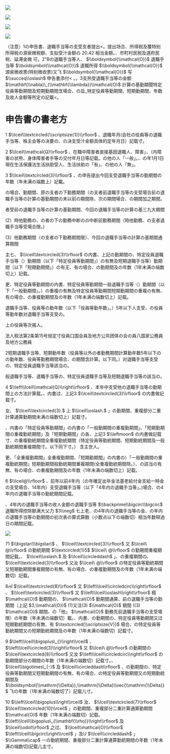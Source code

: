 ![](https://www.nta.go.jp/tmp/f97affa1-08f8-4b03-8dda-41c142ee43a0/images/ed064aada2ac8826b24ce70e2aa2616216083b96da726e0bd3d734f62f80525f.jpg)

![](https://www.nta.go.jp/tmp/f97affa1-08f8-4b03-8dda-41c142ee43a0/images/126105abe3e81fe311eee98673c17ada8a502e61d1382698108f7bcb2e44831b.jpg)

![](https://www.nta.go.jp/tmp/f97affa1-08f8-4b03-8dda-41c142ee43a0/images/2080794f7a6280e642ddc34925d27f6a1842c3467aa1251e94397ed25b05b6ab.jpg)

![](https://www.nta.go.jp/tmp/f97affa1-08f8-4b03-8dda-41c142ee43a0/images/ec7ac415e070a588d8aadc6f1318de8e9eda4e7e8ea23f61b50862669c53a012.jpg)

（注意）1の申告書、退職手当等の支受支者提出<。提出场合、所得税及覆特别所得税の源泉微税额、支拟受汁金额の $20.42%$ 相当金额。、市町村民税及道府民税、延滞金微 可。2”Bの退職手当等人、 $\\boldsymbol{\\mathcal{O}}$ 退職手当等 $\\boldsymbol{\\mathcal{O}}$ 退職所得 $\\boldsymbol{\\mathcal{O}}$ 源泉微收票(特别微收票)又飞 $\\boldsymbol{\\mathcal{O}}$ 写$\\succeq\\oslash$ 申告書添付< 。。3支热受退職手当等の金额 $\\mathbf{\\nabla}\_{\\mathbf{\\lambda}}\\mathcal{O}$ 計算の基勤期聞特定役員等勤期間及短期勤期間含場合、の旨\_特定役員等勤期間、短期勤期間、年数及收人金额等所定の記載<。

# 申告書の書老方

1 $\\lceil\\textcircled{\\scriptsize{1}}\\rfloor$ 、退職年月(会社の役員等の退職手当等、株主会等の决要の、の决支受汁金额具体的定年月日）記载寸。

2 $\\lceil\\mathcal{Q}\\rfloor$ 、在職中障害者直接基因退職人、障害」、（内障害の状熊、身体障害者手等の交付年月日等記载。の他の人「一般」。、の年1月1日現在生活保護法生活扶助受人、生活扶助の「有」、の他の人「無」。

3 $\\lceil\\textcircled{3}\\rfloor$ 、の申告提出今回支受退職手当等の勤期間の年数（年未满の端数上）記載。

の場合、勤期間、原の支者の下勤務期間（の支者前退職手当等の支受場合前の退職手当等の計算の基勤期間の末以前の期間除、次の期間場合、の期間加之期間。

者受前の退職手当等の計算の基勤期間、今回の退職手当等の計算の基三九大期間

(2）時他勤務の、の者の下の勤務中断のの中断前勤務期間（時他勤務、の支者退職手当等受場合限。)

(3）他勤務期間（の支者の下勤務期間限）、今回の退職手当等の計算の基期間通算期間

主七、 $\\lceil\\textcircled{3}\\rfloor$ の内書、上記の勤期間の、特定役員退職手当等（）勤期間（以下「特定役員等勤期間」）の有無及短期退職手当等）勤期間（以下「短期勤期間」）の有无、有の場合、の勤期間及の年数（1年未满の端数切上）記载。

更、特定役員等勤期間の内書、特定役員等勤期間一般退職手当等（）勤期間（以下「一般勤期間」。）の重複の有無及特定役員等勤期間短期勤期間の重複の有無、有の場合、の重複勤期間及の年数（1年未满の端数切上）記载。

退職手当等、役員等の勤年数（以下「役員等勤年数」。）5年以下人支受、の役員等勤年数对退職手当等支受の。

上の役員等次揭人。

法人税法第2条第15号规定寸役員口国会員及地方公共团体の会の員八国家公務員及地方公務員

2短期退職手当等、短期勤年数（役員等以外の者勤務期間計算勤年数5年以下のの勤年数、役員等勤務期間場合、の期間含計算。以下同。）对退職手当等支受の、特定役員退職手当等該当の。

般退職手当等、退職手当等の、特定役員退職手当等及短期退職手当等の該当の。

4 $\\left\\lceil\\mathcal{Q}\\right\\rfloor$ 、本年中支受他の退職手当等の勤期間上の方法計算载。、内書过、上記3 $\\lceil\\textcircled{3}\\rfloor$ の内書做記载寸。

女、 $\\lceil\\textcircled{3}.$ 上 $\\lceil\\oslash.$ 」の勤期間、重複部分二重計算通算勤期間未满の端数切上）記载寸。

、内書の「特定役員等勤期間」の内書の「一般勤期間の重複勤期間」、「短期勤期間の重複勤統期間」及「短期勤期間」の各、上記3 $\\leftmoon$ の内書做記载寸、の重複勤統期間全重複勤統期間（特定役員等勤統期間、短期勤統期間及一般勤統期間重複期間寸。以下同下寸。） 含主世人。

更、「全重複勤期間」全重複勤期間、「短期勤期間」の内書の）「一般勤期間の重複勤統期間」短期勤期間般勤統期間重複期間(全重複勤統期間除。）、の該当の有無、有の場合、の重複勤期間及の年数（1年未满の端数切上）記载。

6 $\\lceil@\\rfloor$ 、前年以前4年内（の年確定出年金法基老給付金支給一時金の支受場合、14年内）支受退職手当等（以下「4年内の退職手当等」。)場合、の4年内の退職手当等の勤統期間記载。

、4年内の退職手当等の收人金额の退職手当等 $\\backprime\\bigcirc\\bigcirc$ 退職所得控除额满大父力 $3\\neg$ 七上老、の4年内の退職手当等の金、の年内の退職手当等の勤期間の初次表の算式算数（小数点以下の端数切）相当年数释過日の期間記载。

![](https://www.nta.go.jp/tmp/f97affa1-08f8-4b03-8dda-41c142ee43a0/images/c4296bfcf02ace639ff160bfffea8d97347a45963013d2f4a698ec7bcb26ac57.jpg)

71 $\\bigstar(\\bigstar)$ 、 $\\lceil\\textcircled{3}\\rfloor$ 又 $\\lceil\ @\\rfloor$ の勤統期間 $\\textcircled{1}5$ $\\lceil\ @\\rfloor$ の勤期間重複期間記载。、 $\\lceil\\oslash.$ 及 $\\lceil\\circleddash$ 」、の重複期間の、 $\\lceil\\textcircled{3}\\rfloor$ 又汝 $\\lceil\ @\\rfloor$ の特定役員等勤統期間又短期勤期間重複期間の有無、有の場合、の重複勤期間及の年数（1年未满の端数切）記载。

8㎡ $\\lceil\\textcircled{8}\\rfloor$ 又 $\\left\\lceil\\circledcirc\\right\\rfloor$ 、 $\\lceil\\textcircled{3}\\rfloor$ 又 $\\left\\lceil\\oslash\\right\\rfloor$ 榻 $\\mathcal{O}$ 勤期間の、 $\\mathcal{O}$ 勤期間通算、前の退職手当等の勤期間（上記 $3,\\mathcal{O})$ (1)又注(3) $\\mathcal{O}$ 期間 ((3) $\\mathcal{O}$ 期間、の「他」 $\\mathcal{O}$ 勤務先前退職手当等の支受場限）の年数（年未满の端数切）載。、内書、の勤期間の、特定役員等勤期間又过短期勤統期間の有無、有 $\\textcircled{\\scriptsize{V}}$ 場合、の特定役員等勤統期間又の短期勤統期間及の年数（1年未满の端数切）記载寸。

9 $\\left\\lceil\\bigoplus\_{}\\right\\rceil$ 、 $\\left\\lceil\\circled{3}\\right\\rfloor$ 又 $\\lceil\ @\\rfloor$ の勤期間の $\\lceil\\textcircled{8}\\rfloor$ 又汝 $\\left\\lceil\\circledcirc\\right\\rfloor$ の勤期間部分の期間の年数（1年未满の端数切）記载寸。、 $\\lceil\\bigotimes\_{-}$ 及 $\\lceil\\circleddash\\rfloor$ 、の勤期間の、特定役員等勤期間又短期勤期間の有無、有の場合、の特定役員等勤期間又の短期勤統期間及 $\\boldsymbol{\\mathrm{\\Delta}},\\mathrm{\\Delta}\\vec{\\mathrm{\\Delta}}$ 飞の年数（1年未满の端数切了）記载儿寸。

10 $\\left\\lceil\\bigoplus\\right\\rceil$ 汝、 $\\lceil\\textcircled{7}\\rfloor$ $\\lceil\\textcircled{10}\\rceil$ 」の勤期間、重複部分二重計算通算勤期間 $\\mathcal{O}$ 年数（1年未满の端数切）記载。 $\\left\\lceil\\bigoplus\_{\\mathbf{\\rho}}\\right\\rfloor$ 及 $\\lceil\\odot\\rfloor$ 之过、 $\\lceil\\mathcal{O}\\rfloor$ $\\left\\lceil\\bigcirc\\right\\rceil$ 」及U $\\lceil\\circleddash$ 」 $\\Gamma\\cap$ 一の勤統期間、重複部分二重計算通算勤統期間の年数（1年未满の端数切)記载儿主寸。
